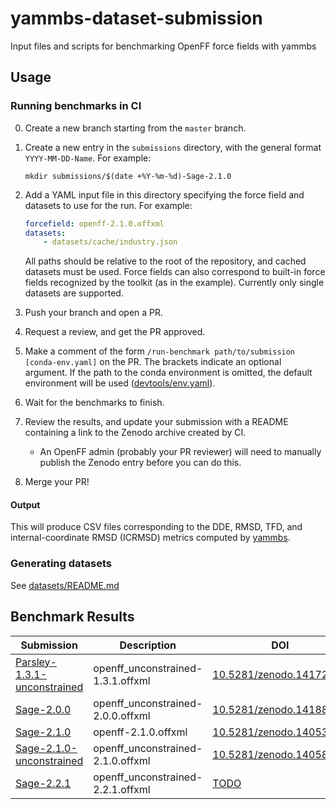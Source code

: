 # yammbs-dataset-submission
Input files and scripts for benchmarking OpenFF force fields with yammbs

## Usage

### Running benchmarks in CI
0. Create a new branch starting from the `master` branch.
1. Create a new entry in the `submissions` directory, with the general format
   `YYYY-MM-DD-Name`. For example:

   ``` shell
   mkdir submissions/$(date +%Y-%m-%d)-Sage-2.1.0
   ```
2. Add a YAML input file in this directory specifying the force field and datasets
   to use for the run. For example:
   ``` yaml
   forcefield: openff-2.1.0.offxml
   datasets:
	   - datasets/cache/industry.json
   ```

   All paths should be relative to the root of the repository, and cached
   datasets must be used. Force fields can also correspond to built-in force
   fields recognized by the toolkit (as in the example). Currently only single
   datasets are supported.

3. Push your branch and open a PR.
4. Request a review, and get the PR approved.
5. Make a comment of the form `/run-benchmark path/to/submission
   [conda-env.yaml]` on the PR. The brackets indicate an optional argument. If
   the path to the conda environment is omitted, the default environment will be
   used ([devtools/env.yaml](devtools/env.yaml)).
6. Wait for the benchmarks to finish.
7. Review the results, and update your submission with a README containing a
   link to the Zenodo archive created by CI.
   * An OpenFF admin (probably your PR reviewer) will need to manually publish
     the Zenodo entry before you can do this.
8. Merge your PR!

#### Output

This will produce CSV files corresponding to the DDE, RMSD, TFD, and
internal-coordinate RMSD (ICRMSD) metrics computed by [yammbs][yammbs].

### Generating datasets

See [datasets/README.md](datasets/README.md)

## Benchmark Results

| Submission                                      | Description                       | DOI                                                                |
|-------------------------------------------------|-----------------------------------|--------------------------------------------------------------------|
| [Parsley-1.3.1-unconstrained]                   | openff_unconstrained-1.3.1.offxml | [10.5281/zenodo.14172472](https://doi.org/10.5281/zenodo.14172472) |
| [Sage-2.0.0](submissions/2024-11-19-Sage-2.0.0) | openff_unconstrained-2.0.0.offxml | [10.5281/zenodo.14188644](https://doi.org/10.5281/zenodo.14188644) |
| [Sage-2.1.0]                                    | openff-2.1.0.offxml               | [10.5281/zenodo.14053221](https://doi.org/10.5281/zenodo.14053221) |
| [Sage-2.1.0-unconstrained]                      | openff_unconstrained-2.1.0.offxml | [10.5281/zenodo.14058464](https://doi.org/10.5281/zenodo.14058464) |
| [Sage-2.2.1](submissions/2024-11-21-Sage-2.2.1) | openff_unconstrained-2.2.1.offxml | [TODO](https://doi.org/TODO) |
<!-- ENDOFTABLE -->

[Sage-2.1.0]: submissions/2024-11-07-Sage-2.1.0
[Sage-2.1.0-unconstrained]: submissions/2024-11-08-Sage-2.1.0-unconstrained
[Parsley-1.3.1-unconstrained]: submissions/2024-11-13-Parsley-1.3.1


<!-- References -->
[qcsubmit]: https://github.com/openforcefield/openff-qcsubmit
[yammbs]: https://github.com/openforcefield/yammbs
